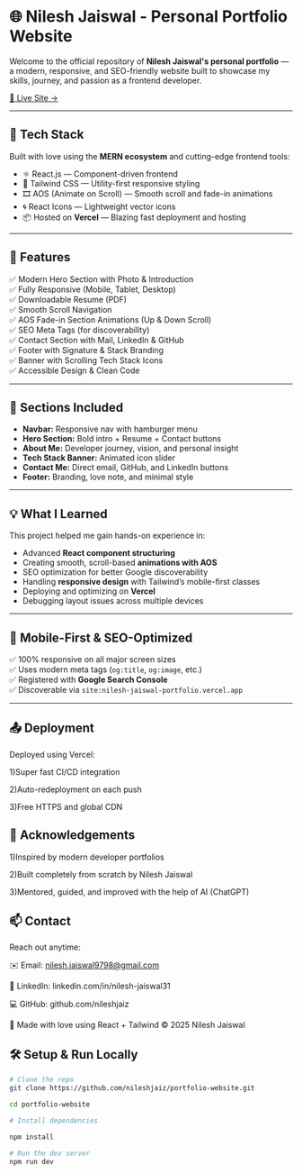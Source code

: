 # 🌐 Nilesh Jaiswal - Personal Portfolio Website

Welcome to the official repository of **Nilesh Jaiswal's personal portfolio** — a modern, responsive, and SEO-friendly website built to showcase my skills, journey, and passion as a frontend developer.

[🔗 Live Site →](https://nilesh-jaiswal-portfolio.vercel.app)

---

## 🚀 Tech Stack

Built with love using the **MERN ecosystem** and cutting-edge frontend tools:

- ⚛️ React.js — Component-driven frontend
- 🎨 Tailwind CSS — Utility-first responsive styling
- 🎞️ AOS (Animate on Scroll) — Smooth scroll and fade-in animations
- 🌀 React Icons — Lightweight vector icons
- 📦 Hosted on **Vercel** — Blazing fast deployment and hosting

---

## 📸 Features

✅ Modern Hero Section with Photo & Introduction  
✅ Fully Responsive (Mobile, Tablet, Desktop)  
✅ Downloadable Resume (PDF)  
✅ Smooth Scroll Navigation  
✅ AOS Fade-in Section Animations (Up & Down Scroll)  
✅ SEO Meta Tags (for discoverability)  
✅ Contact Section with Mail, LinkedIn & GitHub  
✅ Footer with Signature & Stack Branding  
✅ Banner with Scrolling Tech Stack Icons  
✅ Accessible Design & Clean Code

---

## 🧾 Sections Included

- **Navbar:** Responsive nav with hamburger menu  
- **Hero Section:** Bold intro + Resume + Contact buttons  
- **About Me:** Developer journey, vision, and personal insight  
- **Tech Stack Banner:** Animated icon slider  
- **Contact Me:** Direct email, GitHub, and LinkedIn buttons  
- **Footer:** Branding, love note, and minimal style

---

## 💡 What I Learned

This project helped me gain hands-on experience in:

- Advanced **React component structuring**
- Creating smooth, scroll-based **animations with AOS**
- SEO optimization for better Google discoverability
- Handling **responsive design** with Tailwind’s mobile-first classes
- Deploying and optimizing on **Vercel**
- Debugging layout issues across multiple devices

---

## 📲 Mobile-First & SEO-Optimized

✅ 100% responsive on all major screen sizes  
✅ Uses modern meta tags (`og:title`, `og:image`, etc.)  
✅ Registered with **Google Search Console**  
✅ Discoverable via `site:nilesh-jaiswal-portfolio.vercel.app`

---

## 📤 Deployment
Deployed using Vercel:

1)Super fast CI/CD integration

2)Auto-redeployment on each push

3)Free HTTPS and global CDN

## 🌟 Acknowledgements

1)Inspired by modern developer portfolios

2)Built completely from scratch by Nilesh Jaiswal

3)Mentored, guided, and improved with the help of AI (ChatGPT)

## 📫 Contact
Reach out anytime:

✉️ Email: nilesh.jaiswal9798@gmail.com

🔗 LinkedIn: linkedin.com/in/nilesh-jaiswal31

💻 GitHub: github.com/nileshjaiz

🧡 Made with love using React + Tailwind
© 2025 Nilesh Jaiswal

## 🛠️ Setup & Run Locally

```bash
# Clone the repo
git clone https://github.com/nileshjaiz/portfolio-website.git

cd portfolio-website

# Install dependencies

npm install

# Run the dev server
npm run dev
